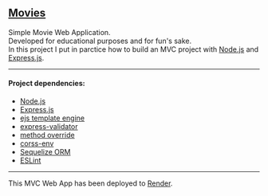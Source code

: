 [Movies]()
---

Simple Movie Web Application.  
Developed for educational purposes and for fun's sake.  
In this project I put in parctice how to build an MVC project with [Node.js](https://nodejs.org) and [Express.js](https://expressjs.com/).  

---

#### Project dependencies:

- [Node.js](https://nodejs.org)
- [Express.js](https://expressjs.com/)
- [ejs template engine](https://ejs.co/)
- [express-validator](https://www.npmjs.com/package/express-validator)
- [method override](https://www.npmjs.com/package/method-override)
- [corss-env](https://www.npmjs.com/package/cross-env)
- [Sequelize ORM](https://sequelize.org/)
- [ESLint](https://www.npmjs.com/package/eslint)

---

This MVC Web App has been deployed to [Render](https://render.com/).  
